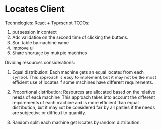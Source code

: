 # Locates Client

Technologies: React + Typescript
TODOs:

1. put session in context
2. Add validation on the second time of clicking the buttons.
3. Sort table by machine name
4. Improve ui
5. Share shortage by multiple machines

Dividing resources considerations:

1. Equal distribution: Each machine gets an equal locates from each symbol. This approach is easy to implement, but it may not be the most efficient use of locates if some machines have different requirements.

2. Proportional distribution: Resources are allocated based on the relative needs of each machine. This approach takes into account the different requirements of each machine and is more efficient than equal distribution, but it may not be considered fair by all parties if the needs are subjective or difficult to quantify.

3. Random split: each machine get locates by random distribution.
